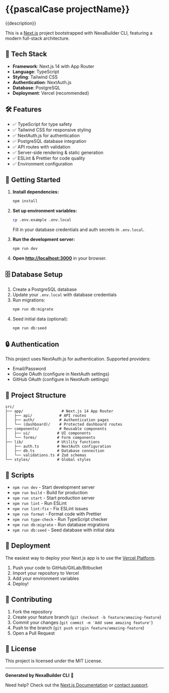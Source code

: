 # {{pascalCase projectName}}

{{description}}

This is a [Next.js](https://nextjs.org/) project bootstrapped with NexaBuilder CLI, featuring a modern full-stack architecture.

## 🚀 Tech Stack

- **Framework**: Next.js 14 with App Router
- **Language**: TypeScript
- **Styling**: Tailwind CSS
- **Authentication**: NextAuth.js
- **Database**: PostgreSQL
- **Deployment**: Vercel (recommended)

## 🛠️ Features

- ✅ TypeScript for type safety
- ✅ Tailwind CSS for responsive styling
- ✅ NextAuth.js for authentication
- ✅ PostgreSQL database integration
- ✅ API routes with validation
- ✅ Server-side rendering & static generation
- ✅ ESLint & Prettier for code quality
- ✅ Environment configuration

## 🚦 Getting Started

1. **Install dependencies:**
   ```bash
   npm install
   ```

2. **Set up environment variables:**
   ```bash
   cp .env.example .env.local
   ```
   
   Fill in your database credentials and auth secrets in `.env.local`.

3. **Run the development server:**
   ```bash
   npm run dev
   ```

4. **Open [http://localhost:3000](http://localhost:3000)** in your browser.

## 🗄️ Database Setup

1. Create a PostgreSQL database
2. Update your `.env.local` with database credentials
3. Run migrations:
   ```bash
   npm run db:migrate
   ```
4. Seed initial data (optional):
   ```bash
   npm run db:seed
   ```

## 🔒 Authentication

This project uses NextAuth.js for authentication. Supported providers:
- Email/Password
- Google OAuth (configure in NextAuth settings)
- GitHub OAuth (configure in NextAuth settings)

## 📁 Project Structure

```
src/
├── app/                 # Next.js 14 App Router
│   ├── api/            # API routes
│   ├── auth/           # Authentication pages
│   └── (dashboard)/    # Protected dashboard routes
├── components/         # Reusable components
│   ├── ui/            # UI components
│   └── forms/         # Form components
├── lib/               # Utility functions
│   ├── auth.ts        # NextAuth configuration
│   ├── db.ts          # Database connection
│   └── validations.ts # Zod schemas
└── styles/            # Global styles
```

## 🧪 Scripts

- `npm run dev` - Start development server
- `npm run build` - Build for production
- `npm run start` - Start production server
- `npm run lint` - Run ESLint
- `npm run lint:fix` - Fix ESLint issues
- `npm run format` - Format code with Prettier
- `npm run type-check` - Run TypeScript checker
- `npm run db:migrate` - Run database migrations
- `npm run db:seed` - Seed database with initial data

## 🚀 Deployment

The easiest way to deploy your Next.js app is to use the [Vercel Platform](https://vercel.com/new?utm_medium=default-template&filter=next.js).

1. Push your code to GitHub/GitLab/Bitbucket
2. Import your repository to Vercel
3. Add your environment variables
4. Deploy!

## 🤝 Contributing

1. Fork the repository
2. Create your feature branch (`git checkout -b feature/amazing-feature`)
3. Commit your changes (`git commit -m 'Add some amazing feature'`)
4. Push to the branch (`git push origin feature/amazing-feature`)
5. Open a Pull Request

## 📝 License

This project is licensed under the MIT License.

---

**Generated by NexaBuilder CLI** 🎯

Need help? Check out the [Next.js Documentation](https://nextjs.org/docs) or [contact support](mailto:support@nexabuilder.com).